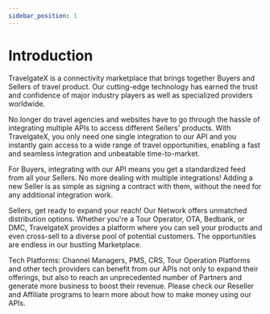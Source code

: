 ```yaml
---
sidebar_position: 1
---
```


# Introduction

TravelgateX is a connectivity marketplace that brings together Buyers and Sellers 
of travel product. Our cutting-edge technology has earned the trust and confidence 
of major industry players as well as specialized providers worldwide.

No longer do travel agencies and websites have to go through the hassle of 
integrating multiple APIs to access different Sellers' products. With TravelgateX, 
you only need one single integration to our API and you instantly gain access to 
a wide range of travel opportunities, enabling a fast and seamless integration and 
unbeatable time-to-market.

For Buyers, integrating with our API means you get a standardized feed from all your 
Sellers. No more dealing with multiple integrations! Adding a new Seller is as simple 
as signing a contract with them, without the need for any additional integration work.

Sellers, get ready to expand your reach! Our Network offers unmatched distribution 
options. Whether you're a Tour Operator, OTA, Bedbank, or DMC, TravelgateX provides a 
platform where you can sell your products and even cross-sell to a diverse pool of 
potential customers. The opportunities are endless in our bustling Marketplace.

Tech Platforms: Channel Managers, PMS, CRS, Tour Operation Platforms and other tech 
providers can benefit from our APIs not only to expand their offerings, but also to 
reach an unprecedented number of Partners and generate more business to boost their 
revenue. Please check our Reseller and Affiliate programs to learn more about how to 
make money using our APIs.